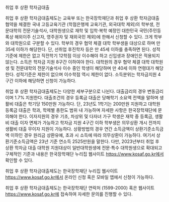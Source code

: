 취업 후 상환 학자금대출

취업 후 상환 학자금대출제도는 교육부 또는 한국장학재단과 취업 후 상환 학자금대출 협약을 체결한 국내 고등교육기관 (학점은행제 교육기관, 외국대학 제외)의 학부생, 전문대학의 전문기술석사, 대학원생으로 재학 및 입학·복학 예정인 대한민국 국민(주민등록상 해외이주 신고자, 영주권자 및 재외국민 제외)에 한해서 신청할 수 있다. 크게 학부와 대학원으로 구분할 수 있다. 학부의 경우 협약 체결 대학 학부생을 대상으로 하며 만 35세 이하가 해당한다. 단, 선취업 후진학자 등은 만 45세 이하를 충족하면 된다. 성적 기준에 제한은 없고 직전학기 12학점 이상 이수해야 하고 신입생과 장애인은 적용되지 않는다. 소득은 학자금 지원 8구간 이하여야 한다. 대학원의 경우 협약 체결 대학 대학원생 및 전문대학의 전문기술석사 이수 중인 학생이 해당하며 만 40세 이하 연령대가 해당한다. 성적기준은 제한이 없으며 이수학점 역시 제한이 없다. 소득분위는 학자금지원 4구간 이하에 해당하면 신청이 가능하다.

취업 후 상환 학자금대출제도는 다양한 세부구분으로 나뉜다. 대출금리의 경우 변동금리이며 1.7% 지원한다. 대출조건의 경우 등록금 대출은 당해학기 소요액 전액을 말하며 생활비 대출은 학기당 150만원 가능하다. 단, 23년도 1학기는 200만원 지원하고 대학원 등록금 대출은 학과, 학제별 총한도 범위 내 가능하며 자세한 사항은 한국장학재단에 문의해야 한다. 이자지원의 경우 기초, 차상위 및 다자녀 가구 학생은 재학 중 등록금, 생활비 대출 이자 면제가 가능하고 학자금 지원 4구간 이하 학부생은 의무상환 개시 전까지 생활비 대출 무이자 지원이 가능하다. 상황방법의 경우 연간 소득금액이 상환기준소득금액 이하인 경우 원리금 상환유예, 초과 시 소득에 따라 의무상환이 가능하다. 여기서 상환기준소득금액은 23년 기준 연소득 2525만원을 말한다. 다만, 2023년부터 취업 후 상환 학자금 대출 대학원 지원대상이 일반대학원생에 전문·특수 대학원생으로 확대되고 구체적인 기준과 내용은 한국장학재단 누리집 웹사이트 https://www.kosaf.go.kr에서 확인할 수 있다.

취업 후 상환 학자금대출제도는 한국장학재단 누리집 웹사이트 https://www.kosaf.go.kr에서 온라인 신청 혹은 모바일 앱에서 신청이 가능하다.

취업 후 상환 학자금대출제도는 한국장학재단 연락처 (1599-2000) 혹은 웹사이트 https://www.kosaf.go.kr에 접속하여 자세한 문의를 진행할 수 있다.